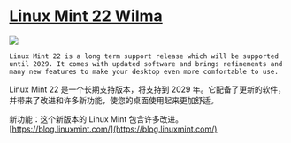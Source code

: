 # [Linux Mint 22 Wilma ](https://github.com/jaaleng/jaaleng.github.io/issues/3)

![](https://pic.imgdb.cn/item/66a4eb31d9c307b7e9b9634a.jpg)

`Linux Mint 22 is a long term support release which will be supported until 2029. It comes with updated software and brings refinements and many new features to make your desktop even more comfortable to use.`

Linux Mint 22 是一个长期支持版本，将支持到 2029 年。它配备了更新的软件，并带来了改进和许多新功能，使您的桌面使用起来更加舒适。

新功能：这个新版本的 Linux Mint 包含许多改进。 
[https://blog.linuxmint.com/](https://blog.linuxmint.com/)
